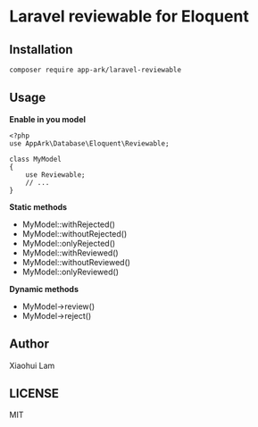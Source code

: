 # Laravel reviewable for Eloquent

## Installation

```bash
composer require app-ark/laravel-reviewable
```

## Usage

**Enable in you model**
```
<?php
use AppArk\Database\Eloquent\Reviewable;

class MyModel
{
    use Reviewable;
    // ...
}
```

**Static methods**
- MyModel::withRejected()
- MyModel::withoutRejected()
- MyModel::onlyRejected()
- MyModel::withReviewed()
- MyModel::withoutReviewed()
- MyModel::onlyReviewed()

**Dynamic methods**
- MyModel->review()
- MyModel->reject()

## Author
Xiaohui Lam

## LICENSE
MIT